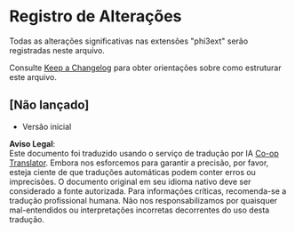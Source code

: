 <!--
CO_OP_TRANSLATOR_METADATA:
{
  "original_hash": "dbb0b6218ce5f9cf0ede8f4201f6ad58",
  "translation_date": "2025-05-09T05:00:06+00:00",
  "source_file": "code/07.Lab/01/Apple/phi3ext/CHANGELOG.md",
  "language_code": "pt"
}
-->
# Registro de Alterações

Todas as alterações significativas nas extensões "phi3ext" serão registradas neste arquivo.

Consulte [Keep a Changelog](http://keepachangelog.com/) para obter orientações sobre como estruturar este arquivo.

## [Não lançado]

- Versão inicial

**Aviso Legal**:  
Este documento foi traduzido usando o serviço de tradução por IA [Co-op Translator](https://github.com/Azure/co-op-translator). Embora nos esforcemos para garantir a precisão, por favor, esteja ciente de que traduções automáticas podem conter erros ou imprecisões. O documento original em seu idioma nativo deve ser considerado a fonte autorizada. Para informações críticas, recomenda-se a tradução profissional humana. Não nos responsabilizamos por quaisquer mal-entendidos ou interpretações incorretas decorrentes do uso desta tradução.